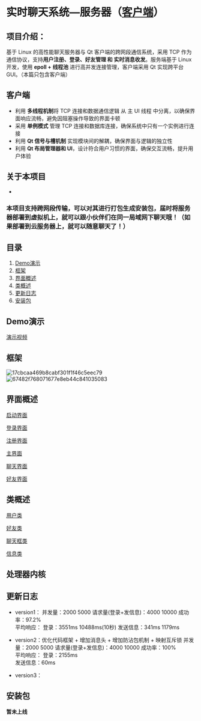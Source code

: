 # 实时聊天系统—服务器（**[客户端](https://github.com/The-Color-of-Wind/ChatSystem-Client)**）
## 项目介绍：
基于 Linux 的高性能聊天服务器与 Qt 客户端的跨网段通信系统，采用 TCP 作为通信协议，支持**用户注册、登录、好友管理 和 实时消息收发**。服务端基于 Linux 开发，使用 **epoll + 线程池** 进行高并发连接管理，客户端采用 Qt 实现跨平台 GUI。（本篇只包含客户端）

## 客户端
- 利用 **多线程机制**将 TCP 连接和数据通信逻辑 从 主 UI 线程 中分离，以确保界面响应流畅，避免因阻塞操作导致的界面卡顿
- 采用 **单例模式** 管理 TCP 连接和数据库连接，确保系统中只有一个实例进行连接
- 利用 **Qt 信号与槽机制** 实现模块间的解耦，确保界面与逻辑的独立性
- 利用 **Qt 布局管理器和 UI**，设计符合用户习惯的界面，确保交互流畅，提升用户体验

## 关于本项目
- 


### **本项目支持跨网段传输，可以对其进行打包生成安装包，届时将服务器部署到虚拟机上，就可以跟小伙伴们在同一局域网下聊天哦！**（如果部署到云服务器上，就可以随意聊天了！）


## 目录
1. [Demo演示](#Demo演示)
2. [框架](#框架)
3. [界面概述](#界面概述)
4. [类概述](#类概述)
5. [更新日志](#更新日志)
6. [安装包](#安装包)


## Demo演示
[演示视频](https://www.bilibili.com/video/BV1GrosY3E7k/?vd_source=57d3045b67b7aa01f9f207a33b419c6a)

## 框架
![17cbcaa469b8cabf301f1f46c5eec79](https://github.com/user-attachments/assets/79878936-25bb-45c1-9fb8-c0420581f572)
![67482f768071677e8eb44c841035083](https://github.com/user-attachments/assets/f8f68a2b-4542-4edd-9f86-b1178da9703d)


## 界面概述
[启动界面](ClassDescription/action.md)

[登录界面](ClassDescription/loginwidget.md)

[注册界面](ClassDescription/registerwidget.md)

[主界面](ClassDescription/mainwidget.md)

[聊天界面](ClassDescription/chatwidget.md)

[好友界面](ClassDescription/friendwidget.md)


## 类概述
[用户类](ClassDescription/user.md)

[好友类](ClassDescription/userfriend.md)

[聊天框类](ClassDescription/userchat.md)

[信息类](ClassDescription/message.md)

## 处理器内核


## 更新日志
- version1：
  并发量：2000  5000
  请求量(登录+发信息)：4000 10000
  成功率：97.2%  
  平均响应：
    登录：3551ms  10488ms(10秒)
    发送信息：341ms  1179ms
  
- version2：优化代码框架 + 增加消息头 + 增加防沾包机制 + 映射互斥锁
  并发量：2000  5000
  请求量(登录+发信息)：4000 10000
  成功率：100%  
  平均响应：
    登录：2155ms  
    发送信息：60ms  
- version3：


## 安装包
**暂未上线**
